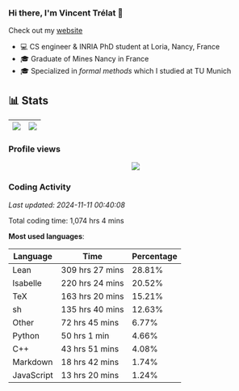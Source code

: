 ### Hi there, I'm Vincent Trélat 👋

Check out my [website](https://vtrelat.github.io)

-   💻 CS engineer & INRIA PhD student at Loria, Nancy, France
-   🎓 Graduate of Mines Nancy in France
-   🎓 Specialized in _formal methods_ which I studied at TU Munich

## 📊 **Stats**

| <img align="center" src="https://readme-stats.clckblog.space/api?username=VTrelat&show_icons=true&include_all_commits=true&theme=tokyonight&hide_border=true" /> | <img align="center" src="https://readme-stats.clckblog.space/api/top-langs/?username=VTrelat&layout=compact&theme=tokyonight&hide_border=true" /> |
| ---------------------------------------------------------------------------------------------------------------------------------------------------------------- | ------------------------------------------------------------------------------------------------------------------------------------------------- |

### Profile views

<p align="center">
 <img src="https://profile-counter.glitch.me/VTrelat/count.svg" />
</p>

<!--automations-->
### Coding Activity
_Last updated: 2024-11-11 00:40:08_

Total coding time: 1,074 hrs 4 mins

**Most used languages**:

| Language | Time | Percentage |
| ------------- | ------------- | ------------- |
| Lean | 309 hrs 27 mins | 28.81% |
| Isabelle | 220 hrs 24 mins | 20.52% |
| TeX | 163 hrs 20 mins | 15.21% |
| sh | 135 hrs 40 mins | 12.63% |
| Other | 72 hrs 45 mins | 6.77% |
| Python | 50 hrs 1 min | 4.66% |
| C++ | 43 hrs 51 mins | 4.08% |
| Markdown | 18 hrs 42 mins | 1.74% |
| JavaScript | 13 hrs 20 mins | 1.24% |

